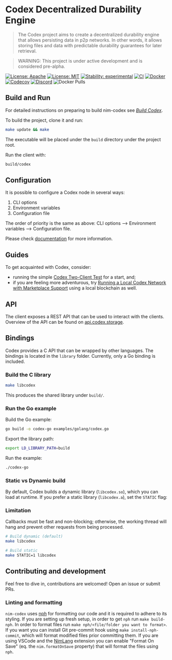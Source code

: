 # Codex Decentralized Durability Engine

> The Codex project aims to create a decentralized durability engine that allows persisting data in p2p networks. In other words, it allows storing files and data with predictable durability guarantees for later retrieval.

> WARNING: This project is under active development and is considered pre-alpha.

[![License: Apache](https://img.shields.io/badge/License-Apache%202.0-blue.svg)](https://opensource.org/licenses/Apache-2.0)
[![License: MIT](https://img.shields.io/badge/License-MIT-blue.svg)](https://opensource.org/licenses/MIT)
[![Stability: experimental](https://img.shields.io/badge/stability-experimental-orange.svg)](#stability)
[![CI](https://github.com/codex-storage/nim-codex/actions/workflows/ci.yml/badge.svg?branch=master)](https://github.com/codex-storage/nim-codex/actions/workflows/ci.yml?query=branch%3Amaster)
[![Docker](https://github.com/codex-storage/nim-codex/actions/workflows/docker.yml/badge.svg?branch=master)](https://github.com/codex-storage/nim-codex/actions/workflows/docker.yml?query=branch%3Amaster)
[![Codecov](https://codecov.io/gh/codex-storage/nim-codex/branch/master/graph/badge.svg?token=XFmCyPSNzW)](https://codecov.io/gh/codex-storage/nim-codex)
[![Discord](https://img.shields.io/discord/895609329053474826)](https://discord.gg/CaJTh24ddQ)
![Docker Pulls](https://img.shields.io/docker/pulls/codexstorage/nim-codex)


## Build and Run

For detailed instructions on preparing to build nim-codex see [*Build Codex*](https://docs.codex.storage/learn/build).

To build the project, clone it and run:

```bash
make update && make
```

The executable will be placed under the `build` directory under the project root.

Run the client with:

```bash
build/codex
```

## Configuration

It is possible to configure a Codex node in several ways:
 1. CLI options
 2. Environment variables
 3. Configuration file

The order of priority is the same as above: CLI options --> Environment variables --> Configuration file.

Please check [documentation](https://docs.codex.storage/learn/run#configuration) for more information.

## Guides

To get acquainted with Codex, consider:
* running the simple [Codex Two-Client Test](https://docs.codex.storage/learn/local-two-client-test) for a start, and;
* if you are feeling more adventurous, try [Running a Local Codex Network with Marketplace Support](https://docs.codex.storage/learn/local-marketplace) using a local blockchain as well.

## API

The client exposes a REST API that can be used to interact with the clients. Overview of the API can be found on [api.codex.storage](https://api.codex.storage).

## Bindings

Codex provides a C API that can be wrapped by other languages. The bindings is located in the `library` folder.
Currently, only a Go binding is included.

### Build the C library

```bash
make libcodex
```

This produces the shared library under `build/`.

### Run the Go example

Build the Go example:

```bash
go build -o codex-go examples/golang/codex.go
```

Export the library path:

```bash
export LD_LIBRARY_PATH=build
```

Run the example:

```bash
./codex-go
```

### Static vs Dynamic build

By default, Codex builds a dynamic library (`libcodex.so`), which you can load at runtime.
If you prefer a static library (`libcodex.a`), set the `STATIC` flag:

### Limitation

Callbacks must be fast and non-blocking; otherwise, the working thread will hang and prevent other requests from being processed.

```bash
# Build dynamic (default)
make libcodex

# Build static
make STATIC=1 libcodex
```

## Contributing and development

Feel free to dive in, contributions are welcomed! Open an issue or submit PRs.

### Linting and formatting

`nim-codex` uses [nph](https://github.com/arnetheduck/nph) for formatting our code and it is required to adhere to its styling.
If you are setting up fresh setup, in order to get `nph` run `make build-nph`.
In order to format files run `make nph/<file/folder you want to format>`. 
If you want you can install Git pre-commit hook using `make install-nph-commit`, which will format modified files prior committing them. 
If you are using VSCode and the [NimLang](https://marketplace.visualstudio.com/items?itemName=NimLang.nimlang) extension you can enable "Format On Save" (eq. the `nim.formatOnSave` property) that will format the files using `nph`.